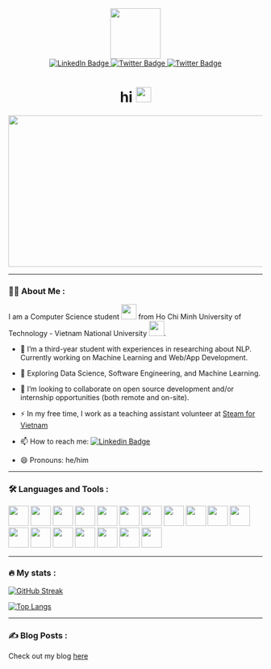 
<div id="header" align="center">
  <img src="https://media.giphy.com/media/v1.Y2lkPTc5MGI3NjExZjYyd2xlY3QzbW02a3Z6N2o2NXVvbnJsaWl3cWhvbGF5YzBmaXVtZiZlcD12MV9pbnRlcm5hbF9naWZfYnlfaWQmY3Q9cw/smGCEo5zsAXtK4bqAT/giphy.gif" width="100"/>
  <div id="badges">
  <a href="https://www.linkedin.com/in/tnk29/">
    <img src="https://img.shields.io/badge/LinkedIn-blue?style=for-the-badge&logo=linkedin&logoColor=white" alt="LinkedIn Badge"/>
  </a>

  <a href="https://twitter.com/khartist29">
    <img src="https://img.shields.io/badge/X-000000?style=for-the-badge&logo=x&logoColor=white" alt="Twitter Badge"/>
  </a>

  <a href="(https://orcid.org/0009-0007-2452-959X)">
    <img src="https://img.shields.io/badge/orcid-A6CE39?style=for-the-badge&logo=orcid&logoColor=white" alt="Twitter Badge"/>
  </a>
  

  
  </div>
  <img src="https://komarev.com/ghpvc/?username=khartist&style=flat-square&color=blue" alt=""/>
  <h1>
  hi
    <img src="https://media.giphy.com/media/hvRJCLFzcasrR4ia7z/giphy.gif" width="30px"/>
  </h1>

  
</div>

<div align="center">
  <img src="https://media.giphy.com/media/v1.Y2lkPTc5MGI3NjExYjJvNHJpOGozcGZpMHR2dnN0bWVmcHNkbGI5dzRxbmV1OHk2cHN4NiZlcD12MV9pbnRlcm5hbF9naWZfYnlfaWQmY3Q9Zw/l3V0DKL9Jhyz8nKog/giphy.gif" width="600" height="300"/>
</div>

---

### :man_technologist: About Me :
I am a Computer Science student <img src="https://media.giphy.com/media/WUlplcMpOCEmTGBtBW/giphy.gif" width="30"> from Ho Chi Minh University of Technology - Vietnam National University <img src="https://hcmut.edu.vn/img/nhanDienThuongHieu/01_logobachkhoatoi.png" width="30">.


- :telescope: I’m a third-year student with experiences in researching about NLP. Currently working on Machine Learning and Web/App Development.

- :seedling: Exploring Data Science, Software Engineering, and Machine Learning.

- 👯 I’m looking to collaborate on open source development and/or internship opportunities (both remote and on-site).

- :zap: In my free time, I work as a teaching assistant volunteer at <a href="steamforvietnam.org">Steam for Vietnam</a>

- :mailbox: How to reach me: [![Linkedin Badge](https://img.shields.io/badge/-kakbar-blue?style=flat&logo=Linkedin&logoColor=white)](https://twitter.com/khartist29)

- 😄 Pronouns: he/him

---

### :hammer_and_wrench: Languages and Tools :

<div>
  <img src="https://cdn.jsdelivr.net/gh/devicons/devicon@latest/icons/anaconda/anaconda-original-wordmark.svg" width="40" height="40"/>
  <img src="https://cdn.jsdelivr.net/gh/devicons/devicon@latest/icons/homebrew/homebrew-original-wordmark.svg" width="40" height="40"/>
  <img src="https://cdn.jsdelivr.net/gh/devicons/devicon@latest/icons/pytorch/pytorch-plain-wordmark.svg" width="40" height="40"/>
  <img src="https://cdn.jsdelivr.net/gh/devicons/devicon@latest/icons/go/go-original-wordmark.svg" width="40" height="40"/>
  <img src="https://cdn.jsdelivr.net/gh/devicons/devicon@latest/icons/html5/html5-original-wordmark.svg" width="40" height="40"/>
  <img src="https://cdn.jsdelivr.net/gh/devicons/devicon@latest/icons/css3/css3-original-wordmark.svg" width="40" height="40"/>
  <img src="https://cdn.jsdelivr.net/gh/devicons/devicon@latest/icons/javascript/javascript-original.svg" width="40" height="40"/>
  <img src="https://cdn.jsdelivr.net/gh/devicons/devicon@latest/icons/vuejs/vuejs-original-wordmark.svg" width="40" height="40"/>
  <img src="https://cdn.jsdelivr.net/gh/devicons/devicon@latest/icons/nodejs/nodejs-original-wordmark.svg" width="40" height="40"/>
  <img src="https://cdn.jsdelivr.net/gh/devicons/devicon@latest/icons/django/django-plain-wordmark.svg" width="40" height="40"/>
  <img src="https://cdn.jsdelivr.net/gh/devicons/devicon@latest/icons/mysql/mysql-original-wordmark.svg" width="40" height="40"/>
  <img src="https://cdn.jsdelivr.net/gh/devicons/devicon@latest/icons/postgresql/postgresql-original-wordmark.svg" width="40" height="40"/>
  <img src="https://cdn.jsdelivr.net/gh/devicons/devicon@latest/icons/postman/postman-original-wordmark.svg" width="40" height="40"/>
  <img src="https://cdn.jsdelivr.net/gh/devicons/devicon@latest/icons/mongodb/mongodb-original-wordmark.svg" width="40" height="40"/>
  <img src="https://cdn.jsdelivr.net/gh/devicons/devicon@latest/icons/numpy/numpy-original-wordmark.svg" width="40" height="40"/>
  <img src="https://cdn.jsdelivr.net/gh/devicons/devicon@latest/icons/matplotlib/matplotlib-original-wordmark.svg" width="40" height="40"/>
  <img src="https://cdn.jsdelivr.net/gh/devicons/devicon@latest/icons/markdown/markdown-original.svg" width="40" height="40"/>
  <img src="https://cdn.jsdelivr.net/gh/devicons/devicon@latest/icons/python/python-original-wordmark.svg" width="40" height="40"/>
</div>

---
### 🔥 My stats :
[![GitHub Streak](https://github-readme-streak-stats.herokuapp.com?user=khartist&theme=tokyonight&hide_border=true&date_format=M%20j%5B%2C%20Y%5D&mode=weekly)](https://git.io/streak-stats)

[![Top Langs](https://github-readme-stats.vercel.app/api/top-langs/?username=khartist&layout=compact&theme=tokyonight)](https://github.com/anuraghazra/github-readme-stats)

---

### :writing_hand: Blog Posts :

Check out my blog <a href = "khartist.github.io">here</a>


